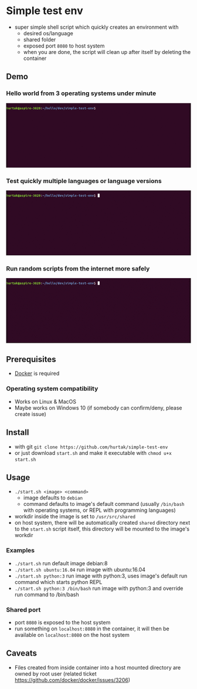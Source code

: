 # Simple test env

- super simple shell script which quickly creates an environment with
    - desired os/language
    - shared folder
    - exposed port `8080` to host system
    - when you are done, the script will clean up after itself by deleting the container

## Demo

### Hello world from 3 operating systems under minute

![hello world example from across operating systems](gif/hello.gif)

### Test quickly multiple languages or language versions

![multiple languages](gif/languages.gif)

### Run random scripts from the internet more safely

![run dangerous scripts safely](gif/dangerous.gif)

## Prerequisites

- [Docker](https://www.docker.com/) is required

### Operating system compatibility

- Works on Linux & MacOS
- Maybe works on Windows 10 (if somebody can confirm/deny, please create issue)

## Install

- with git `git clone https://github.com/hurtak/simple-test-env`
- or just download `start.sh` and make it executable with `chmod u+x start.sh`

## Usage

- `./start.sh <image> <command>`
    - image defaults to `debian`
    - command defaults to image's default command (usually `/bin/bash` with operating systems, or REPL with programming languages)
- workdir inside the image is set to `/usr/src/shared`
- on host system, there will be automatically created `shared` directory next to the `start.sh` script itself, this directory will be mounted to the image's workdir

### Examples

- `./start.sh` run default image debian:8
- `./start.sh ubuntu:16.04` run image with ubuntu:16.04
- `./start.sh python:3` run image with python:3, uses image's default run command which starts python REPL
- `./start.sh python:3 /bin/bash` run image with python:3 and override run command to /bin/bash

### Shared port

- port `8080` is exposed to the host system
- run something on `localhost:8080` in the container, it will then be available on `localhost:8080` on the host system

## Caveats

- Files created from inside container into a host mounted directory are owned by root user (related ticket https://github.com/docker/docker/issues/3206)
